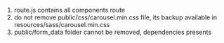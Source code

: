 1) route.js contains all components route
2) do not remove public/css/carousel.min.css file, its backup available in resources/sass/carousel.min.css
3) public/form_data folder cannot be removed, dependencies presents